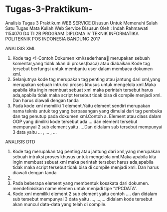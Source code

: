 # Tugas-3-Praktikum-
Analisis Tugas 3 Praktikum WEB SERVICE
Disusun Untuk Memenuhi Salah Satu Tugas Mata Kuliah Web Service
Disusun Oleh :
Indah Rahmawati
1154070
D4 TI 2B
PROGRAM DIPLOMA IV TEKNIK INFORMATIKA
POLITEKNIK POS INDONESIA
BANDUNG
2017

ANALISIS XML
1.	Kode tag <!-Contoh Dokumen xml/sederhana merupakan sebuah komentar,yang tidak akan di proses(baca) atau diabaikan.Kode tag tersebut berfungsi untuk membantu user dalam membaca dokumen xml.
2.	Selanjutnya kode tag  <?xml version=”1.0” encoding=”UTF-8”?> merupakan tag penting atau jantung dari xml,yang merupakan sebuah intruksi proses khusus untuk mengelola xml.Maka apabila kita ingin membuat sebuat xml maka perintah tersebut harus ada,apabila tidak maka script tersebut tidak bisa di compile menjadi xml. Dan harus diawali dengan tanda  <?....?>
3.	Pada kode xml memiliki 1 element.Yaitu element sendiri merupakan nama teknis untuk teg yang berpasangan yang dimulai dari tag pembuka dan tag penutup pada dokumen xml.Contoh
a.	Element atau class dalam OOP yang dimiliki kode tersebut ada <cabang >…</cabang> dan element tersebut mempunyai 2 sub element yaitu <olahraga >…</olahraga >.Dan didalam sub tersebut mempunyai 3 data  yaitu <basket>…</basket> , <volley>…</volly> , <tennis>… </tennis>


ANALISIS DTD 
1.	Kode tag <?xml version=”1.0” encoding=”UTF-8”?> merupakan tag penting atau jantung dari xml,yang merupakan sebuah intruksi proses khusus untuk mengelola xml.Maka apabila kita ingin membuat sebuat xml maka perintah tersebut harus ada,apabila tidak maka script tersebut tidak bisa di compile menjadi xml. Dan harus diawali dengan tanda  <?....?>
2.	<!DOCTYPE address [ - Deklarasi DOCTYPE memiliki tanda seru (!) pada awal nama element. DOCTYPE menginformasikan parser yang DTD kaitkan dengan doumen xml .
3.	Pada beberapa element yang membentuk kosakata dari <name> dokumen.<!Name ELEMEN (#PCDATA)> mendefinisikan name elemen untuk menjadi tipe “#PCDATA”.
4.	Kode xml memiliki element 2 sub element yaitu contoh <alamat >….</alamat> dan didalam sub tersebut mempunyai 3 data yaitu <nama>…</nama>, <perusahaan>…</perusahaan>,<nomortelpon>…</nomortelpon> didalam kode tersebut akan muncul data-data yang telah di compile.



